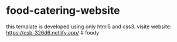 # food-catering-website 
this template is developed using only html5 and css3.
visite website: https://csb-326d6.netlify.app/
#   f o o d y  
 
